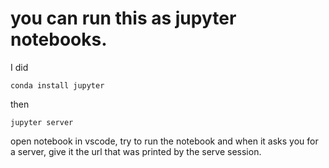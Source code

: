 # you can run this as jupyter notebooks. 

I did 
~~~
conda install jupyter
~~~

then 

~~~
jupyter server
~~~

open notebook in vscode, try to run the notebook and when it asks you for a server, give it the url that was printed by the serve session. 